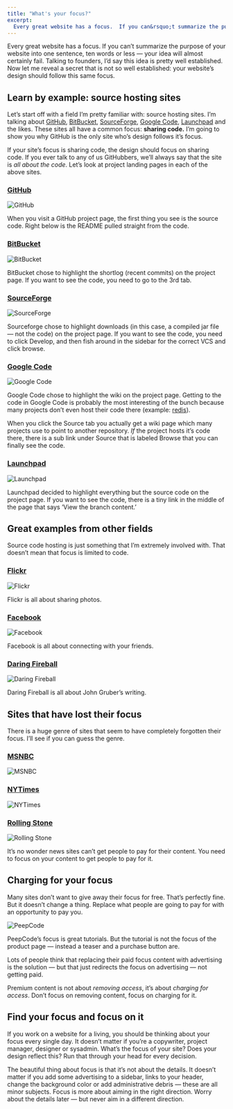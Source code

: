 ```yaml
---
title: "What's your focus?"
excerpt:
  Every great website has a focus.  If you can&rsquo;t summarize the purpose of your website into one sentence, ten words or less &mdash; your idea will almost certainly fail.  Talking to founders, I&rsquo;d say this idea is pretty well established.  Now let me reveal a secret that is not so well established: your website&rsquo;s design should follow this same focus.
---
```


Every great website has a focus.  If you can&rsquo;t summarize the purpose of your website into one sentence, ten words or less &mdash; your idea will almost certainly fail.  Talking to founders, I&rsquo;d say this idea is pretty well established.  Now let me reveal a secret that is not so well established: your website&rsquo;s design should follow this same focus.

## Learn by example: source hosting sites

Let&rsquo;s start off with a field I&rsquo;m pretty familiar with: source hosting sites. I&rsquo;m talking about [GitHub](http://github.com), [BitBucket](http://bitbucket.org), [SourceForge](http://sourceforge.net), [Google Code](http://code.google.com), [Launchpad](http://launchpad.net) and the likes.  These sites all have a common focus: **sharing code.**  I&rsquo;m going to show you why GitHub is the only site who&rsquo;s design follows it&rsquo;s focus.

If your site&rsquo;s focus is sharing code, the design should focus on sharing code. If you ever talk to any of us GitHubbers, we&rsquo;ll always say that the site is *all about the code*.  Let&rsquo;s look at project landing pages in each of the above sites.

### [GitHub](http://github.com/facebook/three20)

<div class="figure"><img src="http://assets.warpspire.com/images/focus/github.gif" alt="GitHub" /></div>

When you visit a GitHub project page, the first thing you see is the source code. Right below is the README pulled straight from the code.

### [BitBucket](http://bitbucket.org/jespern/django-piston/overview/)

<div class="figure"><img src="http://assets.warpspire.com/images/focus/bitbucket.gif" alt="BitBucket" /></div>

BitBucket chose to highlight the shortlog (recent commits) on the project page.  If you want to see the code, you need to go to the 3rd tab.

### [SourceForge](http://sourceforge.net/projects/junit/)

<div class="figure"><img src="http://assets.warpspire.com/images/focus/sourceforge.gif" alt="SourceForge" /></div>

Sourceforge chose to highlight downloads (in this case, a compiled jar file &mdash; not the code) on the project page.  If you want to see the code, you need to click Develop, and then fish around in the sidebar for the correct VCS and click browse.

### [Google Code](http://code.google.com/p/flot/)

<div class="figure"><img src="http://assets.warpspire.com/images/focus/googlecode.gif" alt="Google Code" /></div>

Google Code chose to highlight the wiki on the project page.  Getting to the code in Google Code is probably the most interesting of the bunch because many projects don&rsquo;t even host their code there (example: [redis](http://code.google.com/p/redis/wiki/UnstableSource?tm=4)).

When you click the Source tab you actually get a wiki page which many projects use to point to another repository.  *If* the project hosts it&rsquo;s code there, there is a sub link under Source that is labeled Browse that you can finally see the code.

### [Launchpad](https://launchpad.net/drizzle)

<div class="figure"><img src="http://assets.warpspire.com/images/focus/launchpad.gif" alt="Launchpad" /></div>

Launchpad decided to highlight everything but the source code on the project page.  If you want to see the code, there is a tiny link in the middle of the page that says &rsquo;View the branch content.&rsquo;

## Great examples from other fields

Source code hosting is just something that I&rsquo;m extremely involved with. That doesn&rsquo;t mean that focus is limited to code.

### [Flickr](http://www.flickr.com/photos/wcouch/4338090218/)

<div class="figure"><img src="http://assets.warpspire.com/images/focus/flickr.gif" alt="Flickr" /></div>

Flickr is all about sharing photos.

### [Facebook](http://facebook.com)

<div class="figure"><img src="http://assets.warpspire.com/images/focus/facebook.gif" alt="Facebook" /></div>

Facebook is all about connecting with your friends.

### [Daring Fireball](http://daringfireball.net)

<div class="figure"><img src="http://assets.warpspire.com/images/focus/fireball.gif" alt="Daring Fireball" /></div>

Daring Fireball is all about John Gruber&rsquo;s writing.

## Sites that have lost their focus

There is a huge genre of sites that seem to have completely forgotten their focus.  I&rsquo;ll see if you can guess the genre.

### [MSNBC](http://msnbc.com)

<div class="figure"><img src="http://assets.warpspire.com/images/focus/msnbc.gif" alt="MSNBC" /></div>

### [NYTimes](http://nytimes.com)

<div class="figure"><img src="http://assets.warpspire.com/images/focus/nytimes.gif" alt="NYTimes" /></div>

### [Rolling Stone](http://www.rollingstone.com/politics/story/32255149/wall_streets_bailout_hustle/p)

<div class="figure"><img src="http://assets.warpspire.com/images/rollingstone.gif" alt="Rolling Stone" /></div>

It&rsquo;s no wonder news sites can&rsquo;t get people to pay for their content. You need to focus on your content to get people to pay for it.

## Charging for your focus

Many sites don&rsquo;t want to give away their focus for free. That&rsquo;s perfectly fine. But it doesn&rsquo;t change a thing. Replace what people are going to pay for with an opportunity to pay you.

<div class="figure"><img src="http://assets.warpspire.com/images/focus/peepcode.gif" alt="PeepCode" /></div>

PeepCode&rsquo;s focus is great tutorials. But the tutorial is not the focus of the product page &mdash; instead a teaser and a purchase button are.

Lots of people think that replacing their paid focus content with advertising is the solution &mdash; but that just redirects the focus on advertising &mdash; not getting paid.

Premium content is not about *removing access*, it&rsquo;s about *charging for access*.  Don&rsquo;t focus on removing content, focus on charging for it.

## Find your focus and focus on it

If you work on a website for a living, you should be thinking about your focus every single day.  It doesn&rsquo;t matter if you&rsquo;re a copywriter, project manager, designer or sysadmin.  What&rsquo;s the focus of your site? Does your design reflect this? Run that through your head for every decision.

The beautiful thing about focus is that it&rsquo;s not about the details. It doesn&rsquo;t  matter if you add some advertising to a sidebar, links to your header, change the background color or add administrative debris &mdash; these are all minor subjects.  Focus is more about aiming in the right direction. Worry about the details later &mdash; but never aim in a different direction.